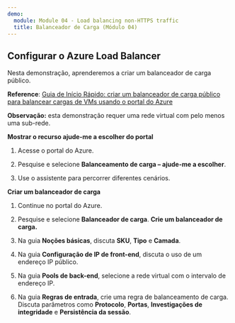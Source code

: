 ```yaml
---
demo:
  module: Module 04 - Load balancing non-HTTPS traffic
  title: Balanceador de Carga (Módulo 04)
---
```

## Configurar o Azure Load Balancer

Nesta demonstração, aprenderemos a criar um balanceador de carga público. 

**Reference**: [Guia de Início Rápido: criar um balanceador de carga público para balancear cargas de VMs usando o portal do Azure](https://learn.microsoft.com/azure/load-balancer/quickstart-load-balancer-standard-public-portal)

**Observação:** esta demonstração requer uma rede virtual com pelo menos uma sub-rede. 

**Mostrar o recurso ajude-me a escolher do portal**

1. Acesse o portal do Azure.

1. Pesquise e selecione **Balanceamento de carga – ajude-me a escolher**.

1. Use o assistente para percorrer diferentes cenários.
   
**Criar um balanceador de carga**

1. Continue no portal do Azure.

1. Pesquise e selecione **Balanceador de carga**. **Crie um balanceador de carga.** 

1. Na guia **Noções básicas**, discuta **SKU**, **Tipo** e **Camada**.

1. Na guia **Configuração de IP de front-end**, discuta o uso de um endereço IP público.

1. Na guia **Pools de back-end**, selecione a rede virtual com o intervalo de endereço IP.

1. Na guia **Regras de entrada**, crie uma regra de balanceamento de carga. Discuta parâmetros como **Protocolo**, **Portas**, **Investigações de integridade** e **Persistência da sessão**. 


